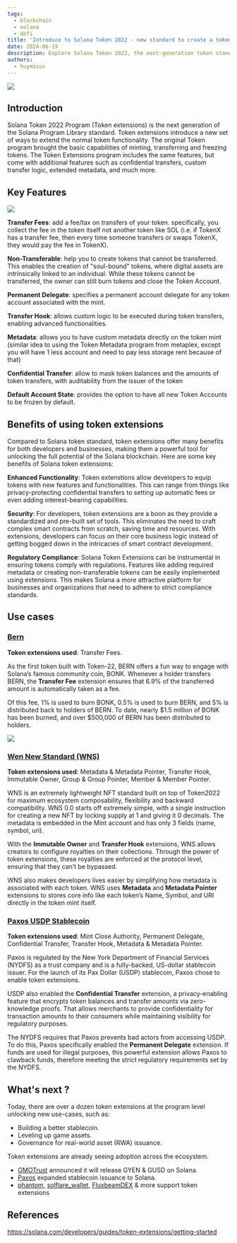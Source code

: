 ```yaml
---
tags:
  - blockchain
  - solana
  - defi
title: 'Introduce to Solana Token 2022 - new standard to create a token in solana'
date: 2024-06-19
description: Explore Solana Token 2022, the next-generation token standard on Solana blockchain. Learn about its key features like transfer fees, non-transferable tokens, and confidential transfers. Discover how Token Extensions enhance functionality, improve security, and enable regulatory compliance for developers and businesses in the Solana ecosystem.
authors:
  - huymaius
---
```


![](assets/introduce-to-solana-token-2022-new-standard-to-create-a-token-in-solana-1.webp)

## Introduction

Solana Token 2022 Program (Token extensions) is the next generation of the Solana Program Library standard. Token extensions introduce a new set of ways to extend the normal token functionality. The original Token program brought the basic capabilities of minting, transferring and freezing tokens. The Token Extensions program includes the same features, but come with additional features such as confidential transfers, custom transfer logic, extended metadata, and much more.

## Key Features

![](assets/introduce-to-solana-token-2022-new-standard-to-create-a-token-in-solana-2.webp)

**Transfer Fees**: add a fee/tax on transfers of your token. specifically, you collect the fee in the token itself not another token like SOL (i.e. if TokenX has a transfer fee, then every time someone transfers or swaps TokenX, they would pay the fee in TokenX).

**Non-Transferable**: help you to create tokens that cannot be transferred. This enables the creation of "soul-bound" tokens, where digital assets are intrinsically linked to an individual. While these tokens cannot be transferred, the owner can still burn tokens and close the Token Account.

**Permanent Delegate**: specifies a permanent account delegate for any token account associated with the mint.

**Transfer Hook**: allows custom logic to be executed during token transfers, enabling advanced functionalities.

**Metadata**: allows you to have custom metadata directly on the token mint (similar idea to using the Token Metadata program from metaplex, except you will have 1 less account and need to pay less storage rent because of that)

**Confidential Transfer**: allow to mask token balances and the amounts of token transfers, with auditability from the issuer of the token

**Default Account State**: provides the option to have all new Token Accounts to be frozen by default.

## Benefits of using token extensions

Compared to Solana token standard, token extensions offer many benefits for both developers and businesses, making them a powerful tool for unlocking the full potential of the Solana blockchain. Here are some key benefits of Solana token extensions:

**Enhanced Functionality**: Token extenstions allow developers to equip tokens with new features and functionalities. This can range from things like privacy-protecting confidential transfers to setting up automatic fees or even adding interest-bearing capabilities.

**Security**: For developers, token extensions are a boon as they provide a standardized and pre-built set of tools. This eliminates the need to craft complex smart contracts from scratch, saving time and resources. With extensions, developers can focus on their core business logic instead of getting bogged down in the intricacies of smart contract development.

**Regulatory Compliance**: Solana Token Extensions can be instrumental in ensuring tokens comply with regulations. Features like adding required metadata or creating non-transferable tokens can be easily implemented using extensions. This makes Solana a more attractive platform for businesses and organizations that need to adhere to strict compliance standards.

## Use cases

### [Bern](https://www.bernboard.com/)

**Token extensions used**: Transfer Fees.

As the first token built with Token-22, BERN offers a fun way to engage with Solana’s famous community coin, BONK. Whenever a holder transfers BERN, the **Transfer Fee** extension ensures that 6.9% of the transferred amount is automatically taken as a fee.

Of this fee, 1% is used to burn BONK, 0.5% is used to burn BERN, and 5% is distributed back to holders of BERN. To date, nearly $1.5 million of BONK has been burned, and over $500,000 of BERN has been distributed to holders.

![](assets/introduce-to-solana-token-2022-new-standard-to-create-a-token-in-solana-3.webp)

### [Wen New Standard (WNS)](https://www.jupresear.ch/t/wen-new-standard-wns-0-0/133)

**Token extensions used**: Metadata & Metadata Pointer, Transfer Hook, Immutable Owner, Group & Group Pointer, Member & Member Pointer.

WNS is an extremely lightweight NFT standard built on top of Token2022 for maximum ecosystem composability, flexibility and backward compatibility. WNS 0.0 starts off extremely simple, with a single instruction for creating a new NFT by locking supply at 1 and giving it 0 decimals. The metadata is embedded in the Mint account and has only 3 fields (name, symbol, uri).

With the **Immutable Owner** and **Transfer Hook** extensions, WNS allows creators to configure royalties on their collections. Through the power of token extensions, these royalties are enforced at the protocol level, ensuring that they can’t be bypassed.

WNS also makes developers lives easier by simplifying how metadata is associated with each token. WNS uses **Metadata** and **Metadata Pointer** extensions to stores core info like each token’s Name, Symbol, and URI directly in the token mint itself.

### [Paxos USDP Stablecoin](https://paxos.com/usdp/)

**Token extensions used**: Mint Close Authority, Permanent Delegate, Confidential Transfer, Transfer Hook, Metadata & Metadata Pointer.

Paxos is regulated by the New York Department of Financial Services (NYDFS) as a trust company and is a fully-backed, US-dollar stablecoin issuer. For the launch of its Pax Dollar (USDP) stablecoin, Paxos chose to enable token extensions.

USDP also enabled the **Confidential Transfer** extension, a privacy-enabling feature that encrypts token balances and transfer amounts via zero-knowledge proofs. That allows merchants to provide confidentiality for transaction amounts to their consumers while maintaining visibility for regulatory purposes.

The NYDFS requires that Paxos prevents bad actors from accessing USDP. To do this, Paxos specifically enabled the **Permanent Delegate** extension. If funds are used for illegal purposes, this powerful extension allows Paxos to clawback funds, therefore meeting the strict regulatory requirements set by the NYDFS.

## What's next ?

Today, there are over a dozen token extensions at the program level unlocking new use-cases, such as:

- Building a better stablecoin.
- Leveling up game assets.
- Governance for real-world asset (RWA) issuance.

Token extensions are already seeing adoption across the ecosystem.

- [GMOTrust](https://x.com/GMOTrust) announced it will release GYEN & GUSD on Solana.
- [Paxos](https://x.com/Paxos) expanded stablecoin issuance to Solana.
- [phantom](https://x.com/phantom), [solflare_wallet](https://x.com/solflare_wallet), [FluxbeamDEX](https://x.com/FluxBeamDEX) & more support token extensions

## References

https://solana.com/developers/guides/token-extensions/getting-started
